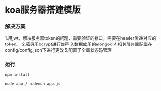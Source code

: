 # koa服务器搭建模版

### 解决方案

1.用jwt，解决服务器token的问题，需要验证的接口，需要在header传递对应的token。
2.密码用bcrypt进行加严
3.数据库用的mongod
4.相关服务器配置在config/config.json下进行更改
5.配置了全局状态码管理

### 运行

```bash
npm install

node app / nodemon app.js
```